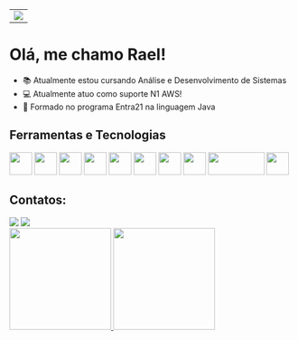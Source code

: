 <div align="center">
  <table>
      <td><img src="https://miro.medium.com/v2/resize:fit:640/format:webp/1*Q5_t-R0xRs07wW1Kf8rCSw.gif"></td>
  </table>
</div> 

# Olá, me chamo Rael!

- 📚 Atualmente estou cursando Análise e Desenvolvimento de Sistemas
- 💻 Atualmente atuo como suporte N1 AWS!
- 📂 Formado no programa Entra21 na linguagem Java

## Ferramentas e Tecnologias

<div> 
<img loading="lazy" src="https://cdn.jsdelivr.net/gh/devicons/devicon/icons/java/java-original-wordmark.svg" width="40" height="40"/>
<img loading="lazy" src="https://cdn.jsdelivr.net/gh/devicons/devicon/icons/mysql/mysql-original-wordmark.svg" width="40" height="40"/>
<img loading="lazy" src="https://cdn.jsdelivr.net/gh/devicons/devicon/icons/html5/html5-original-wordmark.svg" width="40" height="40"/>
<img loading="lazy" src="https://cdn.jsdelivr.net/gh/devicons/devicon/icons/css3/css3-original-wordmark.svg" width="40" height="40"/>
<img loading="lazy" src="https://cdn.jsdelivr.net/gh/devicons/devicon/icons/javascript/javascript-original.svg" width="40" height="40"/>
<img loading="lazy" src="https://cdn.jsdelivr.net/gh/devicons/devicon/icons/bootstrap/bootstrap-original.svg" width="40" height="40"/>
<img loading="lazy" src="https://cdn.jsdelivr.net/gh/devicons/devicon/icons/spring/spring-original-wordmark.svg" width="40" height="40"/>
<img loading="lazy" src="https://user-images.githubusercontent.com/7853266/44114706-9c72dd08-9fd1-11e8-8d9d-6d9d651c75ad.png" width="40" height="40"/>
<img loading="lazy" src="https://upload.wikimedia.org/wikipedia/commons/thumb/c/ca/MariaDB_colour_logo.svg/2560px-MariaDB_colour_logo.svg.png" width="100" height="40"/> 
<img loading="lazy" src="https://cdn.jsdelivr.net/gh/devicons/devicon/icons/docker/docker-original-wordmark.svg" width="40" height="40"/>
</div>

## Contatos:

<div>
<a href = "mailto:schwartzraelh@gmail.com"><img loading="lazy" src="https://img.shields.io/badge/Gmail-D14836?style=for-the-badge&logo=gmail&logoColor=white" target="_blank"></a>
<a href="https://www.linkedin.com/in/rael-henrique-schwartz-5589bb208/" target="_blank"><img loading="lazy" src="https://img.shields.io/badge/-LinkedIn-%230077B5?style=for-the-badge&logo=linkedin&logoColor=white" target="_blank"></a>   
</div>       

<div>
<a href="https://github.com/Raelhs">
<img loading="lazy" height="180em" src="https://github-readme-stats.vercel.app/api/top-langs/?username=Raelhs&layout=compact&langs_count=7&theme=dracula"/>
<img loading="lazy" height="180em" src="https://github-readme-stats.vercel.app/api?username=Raelhs&show_icons=true&theme=dracula&include_all_commits=true&count_private=true"/>
</div>


          


